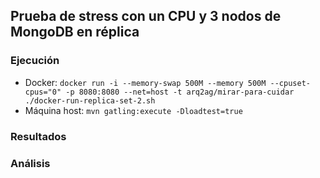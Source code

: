 ## Prueba de stress con un CPU y 3 nodos de MongoDB en réplica

### Ejecución

* Docker: `docker run -i --memory-swap 500M --memory 500M --cpuset-cpus="0" -p 8080:8080 --net=host -t arq2ag/mirar-para-cuidar ./docker-run-replica-set-2.sh`
* Máquina host: `mvn gatling:execute -Dloadtest=true`

### Resultados

### Análisis
